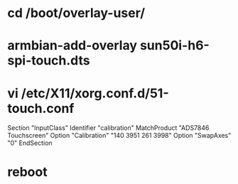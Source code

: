 # cd /boot/overlay-user/
# armbian-add-overlay sun50i-h6-spi-touch.dts
# vi /etc/X11/xorg.conf.d/51-touch.conf

Section "InputClass"
        Identifier      "calibration"
        MatchProduct    "ADS7846 Touchscreen"
        Option  "Calibration"   "140 3951 261 3998"
        Option  "SwapAxes"      "0"
EndSection

# reboot

